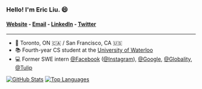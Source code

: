 ### Hello! I'm Eric Liu. 😄

#### [Website](https://ericliu.ca) - [Email](mailto:eric@ericliu.ca) - [LinkedIn](https://www.linkedin.com/in/ericyhliu/) - [Twitter](https://twitter.com/ericyhliu)

---

- 📍 Toronto, ON 🇨🇦 / San Francisco, CA 🇺🇸
- 📚 Fourth-year CS student at the [University of Waterloo](https://uwaterloo.ca/)
- 💻 Former SWE intern [@Facebook](https://github.com/facebook) ([@Instagram](https://github.com/instagram)), [@Google](https://github.com/google), [@Globality](https://github.com/globality-corp), [@Tulip](https://github.com/tulip)

[![GitHub Stats](https://github-readme-stats.vercel.app/api?username=ericyhliu&show_icons=true&line_height=21&show_icons=true&theme=vue&count_private=true)](https://github.com/anuraghazra/github-readme-stats)
[![Top Languages](https://github-readme-stats.vercel.app/api/top-langs/?username=ericyhliu&show_icons=true&layout=compact&theme=vue)](https://github.com/anuraghazra/github-readme-stats)
